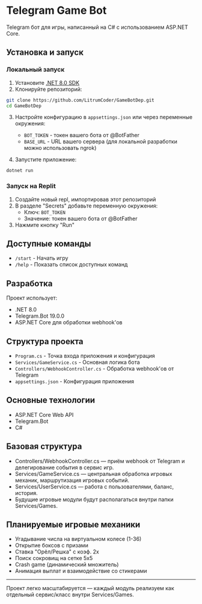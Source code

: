 # Telegram Game Bot

Telegram бот для игры, написанный на C# с использованием ASP.NET Core.

## Установка и запуск

### Локальный запуск

1. Установите [.NET 8.0 SDK](https://dotnet.microsoft.com/download)
2. Клонируйте репозиторий:
```bash
git clone https://github.com/LitrumCoder/GameBotDep.git
cd GameBotDep
```
3. Настройте конфигурацию в `appsettings.json` или через переменные окружения:
   - `BOT_TOKEN` - токен вашего бота от @BotFather
   - `BASE_URL` - URL вашего сервера (для локальной разработки можно использовать ngrok)

4. Запустите приложение:
```bash
dotnet run
```

### Запуск на Replit

1. Создайте новый repl, импортировав этот репозиторий
2. В разделе "Secrets" добавьте переменную окружения:
   - Ключ: `BOT_TOKEN`
   - Значение: токен вашего бота от @BotFather
3. Нажмите кнопку "Run"

## Доступные команды

- `/start` - Начать игру
- `/help` - Показать список доступных команд

## Разработка

Проект использует:
- .NET 8.0
- Telegram.Bot 19.0.0
- ASP.NET Core для обработки webhook'ов

## Структура проекта

- `Program.cs` - Точка входа приложения и конфигурация
- `Services/GameService.cs` - Основная логика бота
- `Controllers/WebhookController.cs` - Обработка webhook'ов от Telegram
- `appsettings.json` - Конфигурация приложения

## Основные технологии

- ASP.NET Core Web API
- Telegram.Bot
- C#

## Базовая структура

- Controllers/WebhookController.cs — приём webhook от Telegram и делегирование события в сервис игр.
- Services/GameService.cs — центральная обработка игровых механик, маршрутизация игровых событий.
- Services/UserService.cs — работа с пользователями, баланс, история.
- Будущие игровые модули будут располагаться внутри папки Services/Games.

## Планируемые игровые механики

- Угадывание числа на виртуальном колесе (1-36)
- Открытие боксов с призами
- Ставка "Орёл/Решка" с коэф. 2x
- Поиск сокровищ на сетке 5x5
- Crash game (динамический множитель)
- Анимация выплат и взаимодействие со стикерами

---

Проект легко масштабируется — каждый модуль реализуем как отдельный сервис/класс внутри Services/Games.